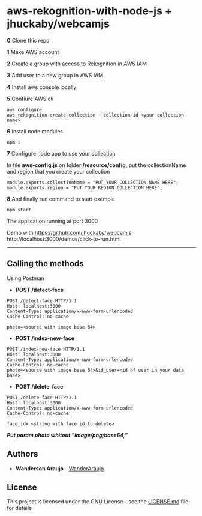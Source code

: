 # aws-rekognition-with-node-js + jhuckaby/webcamjs

**0** Clone this repo 

**1** Make AWS account

**2** Create a group with access to Rekognition in AWS IAM

**3** Add user to a new group in AWS IAM

**4** Install aws console locally 

**5** Confiure AWS cli

```
aws configure 
aws rekognition create-collection --collection-id <your collection name>
```

**6** Install node modules

```
npm i
```

**7** Configure node app to use your collection

In file **aws-config.js** on folder **/resource/config**, put the collectionName and region that you create your collection
```
module.exports.collectionName = "PUT YOUR COLLECTION NAME HERE";
module.exports.region = "PUT YOUR REGION COLLECTION HERE";
```
**8** And finally run command to start example

```
npm start 
```
The application running at port 3000

Demo with https://github.com/jhuckaby/webcamjs:
http://localhost:3000/demos/click-to-run.html

---

## Calling the methods 
Using Postman

* **POST /detect-face**
```
POST /detect-face HTTP/1.1
Host: localhost:3000
Content-Type: application/x-www-form-urlencoded
Cache-Control: no-cache

photo=<source with image base 64>
```

* **POST /index-new-face**
```
POST /index-new-face HTTP/1.1
Host: localhost:3000
Content-Type: application/x-www-form-urlencoded
Cache-Control: no-cache
photo=<source with image base 64>&id_user=<id of user in your data base>
```

* **POST /delete-face**
```
POST /delete-face HTTP/1.1
Host: localhost:3000
Content-Type: application/x-www-form-urlencoded
Cache-Control: no-cache

face_id= <string with face id to delete>

```
***Put param photo whitout "image/png;base64,"***

## Authors

* **Wanderson Araujo** - [WanderAraujo](https://github.com/wanderaraujo)

## License

This project is licensed under the GNU License - see the [LICENSE.md](LICENSE.md) file for details
